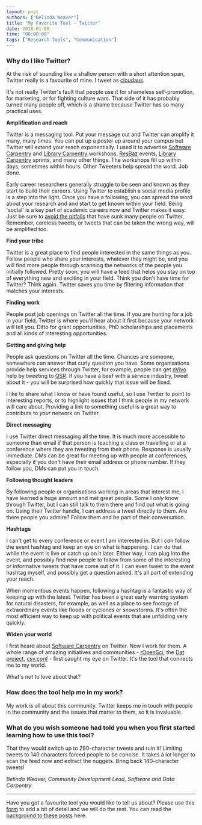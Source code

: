 ```yaml
---
layout: post
authors: ["Belinda Weaver"]
title: "My Favorite Tool - Twitter"
date: 2018-01-08
time: "00:00:00"
tags: ["Research Tools", "Communication"]
---
```


### Why do I like Twitter?

At the risk of sounding like a shallow person with a short attention span, Twitter really is a favourite of mine. 
I tweet as [cloudaus](https://twitter.com/cloudaus).

It's not really Twitter's fault that people use it for shameless self-promotion, for marketing, or 
for fighting culture wars. That side of it has probably turned many people off, which is a shame 
because Twitter has so many practical uses.

**Amplification and reach**

Twitter is a messaging tool. Put your message out and Twitter can amplify it many, many times. 
You can put up a poster up around your campus but Twitter will extend your reach exponentially. 
I used it to advertise [Software Carpentry](https://twitter.com/swcarpentry) 
and [Library Carpentry](https://twitter.com/libcarpentry) workshops, [ResBaz](https://twitter.com/resbaz) events,
[Library Carpentry](https://twitter.com/libcarpentry) sprints, and many other things. 
The workshops fill up within days, sometimes within hours. Other Tweeters help spread the word. Job done.

Early career researchers generally struggle to be seen and known as they start to build their careers.
Using Twitter to establish a social media profile is a step into the light. Once you have a following, you can spread the word 
about your research and and start to get known within your field. Being 'social' is a key part of academic careers now and Twitter 
makes it easy. Just be sure to [avoid the pitfalls](http://www.abc.net.au/radio/programs/conversations/conversations/8019706) that 
have sunk many people on Twitter. Remember, careless tweets, or tweets that can be taken the wrong way, will be amplified too.

**Find your tribe**

Twitter is a great place to find people interested in the same things as you. Follow people who share your interests, 
whatever they might be, and you will find more people through scanning the networks of the people you initially followed. Pretty soon, 
you will have a feed that helps you stay on top of everything new and exciting in your field. 
Think you don't have time for Twitter? Think again. Twitter saves you time by filtering information that matches your interests. 

**Finding work**

People post job openings on Twitter all the time. If you are hunting for a job in your field, Twitter is where you'll hear about it 
first because your network will tell you. Ditto for grant opportunities, PhD scholarships and placements and all kinds of 
interesting opportunities.

**Getting and giving help**

People ask questions on Twitter all the time. Chances are someone, somewhere can answer that curly question you have. 
Some organisations provide help services through Twitter, for example, people can
get [nVivo](http://www.qsrinternational.com/nvivo/nvivo-products) help by tweeting to [QSR](https://twitter.com/NVivobyQSR). 
If you have a beef with a service industry, tweet about it - you will be surprised how quickly that issue will be fixed. 

I like to share what I know or have found useful, so I use Twitter to point to interesting reports, or to highlight issues 
that I think people in my network will care about. Providing a link to something useful is a great way to contribute to *your* 
network on Twitter.

**Direct messaging**

I use Twitter direct messaging all the time. It is much more accessible to someone than email if that person is teaching a class 
or travelling or at a conference where they are tweeting from their phone. Response is usually immediate. 
DMs can be great for meeting up with people at conferences, especially if you don't have their email address or phone number. 
If they follow you, DMs can put you in touch.

**Following thought leaders**

By following people or organisations working in areas that interest me, I have learned a huge amount and met great people. 
Some I *only* know through Twitter, but I can still talk to them there and find out what is going on. Using their Twitter 
handle, I can address a tweet directly to them. Are there people you admire? Follow them and be part of their conversation.

**Hashtags**

I can't get to every conference or event I am interested in. But I *can* follow the event hashtag and keep an eye on what is 
happening. I can do that while the event is live or catch up on it later. Either way, I can plug into the event, 
and possibly find new people to follow from some of the interesting or informative tweets that have come out of it. 
I can even tweet to the event hashtag myself, and possibly get a question asked. It's all part of extending your reach.

When momentous events happen, following a hashtag is a fantastic way of keeping up with the latest. 
Twitter has been a great early warning system for natural disasters, for example, as well as a place to 
see footage of extraordinary events like floods or cyclones or snowstorms. It's often the most efficient way to 
keep up with political events that are unfolding very quickly.

**Widen your world**

I first heard about [Software Carpentry](https://twitter.com/swcarpentry) on Twitter. 
Now I work for them. A whole range of amazing initiatives and communities - [rOpenSci](https://twitter.com/ropensci), 
the [Dat project](https://twitter.com/dat_project), [csv,conf](https://twitter.com/CSVConference) - first caught my eye on Twitter. 
It's the tool that connects me to my world. 

What's not to love about that?

### How does the tool help me in my work?

My work is all about this community. Twitter keeps me in touch with people in the community and the issues that matter to them, 
so it is invaluable.

### What do you wish someone had told you when you first started learning how to use this tool?

That they would switch up to 280-character tweets and ruin it! Limiting tweets to 140 characters forced people to be concise. 
It takes a lot longer to scan the feed now and extract the nuggets. Bring back 140-character tweets!

*Belinda Weaver, Community Development Lead, Software and Data Carpentry*

---

Have you got a favourite tool you would like to tell us about?
Please use this [form](https://docs.google.com/forms/d/e/1FAIpQLSeiu5NzJsLxYueaQrNn_qKbaa5JR2Sz12CeCRyedKQxwb54Dw/viewform)
to add a bit of detail and we will do the rest. You can read the [background to these posts](https://software-carpentry.org/blog/2017/10/fave-tools.html) here.
